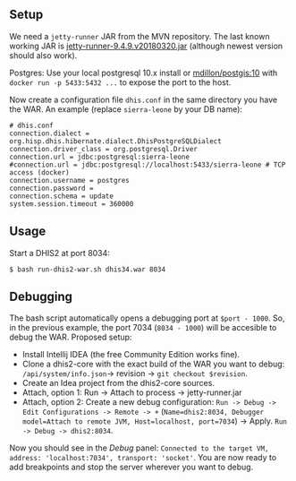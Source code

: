 ## Setup

We need a `jetty-runner` JAR from the MVN repository. The last known working JAR is [jetty-runner-9.4.9.v20180320.jar](https://repo1.maven.org/maven2/org/eclipse/jetty/jetty-runner/9.4.9.v20180320/jetty-runner-9.4.9.v20180320.jar) (although newest version should also work).

Postgres: Use your local postgresql 10.x install or [mdillon/postgis:10](https://hub.docker.com/r/mdillon/postgis) with `docker run -p 5433:5432 ...` to expose the port to the host.

Now create a configuration file `dhis.conf` in the same directory you have the WAR. An example (replace `sierra-leone` by your DB name):

```
# dhis.conf
connection.dialect = org.hisp.dhis.hibernate.dialect.DhisPostgreSQLDialect
connection.driver_class = org.postgresql.Driver
connection.url = jdbc:postgresql:sierra-leone
#connection.url = jdbc:postgresql://localhost:5433/sierra-leone # TCP access (docker)
connection.username = postgres
connection.password =
connection.schema = update
system.session.timeout = 360000
```

## Usage

Start a DHIS2 at port 8034:

```
$ bash run-dhis2-war.sh dhis34.war 8034
```

## Debugging

The bash script automatically opens a debugging port at `$port - 1000`. So, in the previous example, the port 7034 (`8034 - 1000`) will be accesible to debug the WAR. Proposed setup:

- Install Intellij IDEA (the free Community Edition works fine).
- Clone a dhis2-core with the exact build of the WAR you want to debug: `/api/system/info.json`-> revision -> `git checkout $revision`.
- Create an Idea project from the dhis2-core sources.
- Attach, option 1: Run -> Attach to process -> jetty-runner.jar
- Attach, option 2: Create a new debug configuration: `Run -> Debug -> Edit Configurations -> Remote -> +` (`Name=dhis2:8034, Debugger model=Attach to remote JVM, Host=localhost, port=7034`) -> Apply. `Run -> Debug -> dhis2:8034`.

Now you should see in the *Debug* panel: `Connected to the target VM, address: 'localhost:7034', transport: 'socket'`. You are now ready to add breakpoints and stop the server wherever you want to debug.
